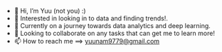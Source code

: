 - 👋 Hi, I’m Yuu (not you) :)
- 👀 Interested in looking in to data and finding trends!. 
- 🌱 Currently on a journey towards data analytics and deep learning.
- 💞️ Looking to collaborate on any tasks that can get me to learn more!
- 📫 How to reach me ==> yuunam9779@gmail.com

<!---
yuunam97/yuunam97 is a ✨ special ✨ repository because its `README.md` (this file) appears on your GitHub profile.
You can click the Preview link to take a look at your changes.
--->
